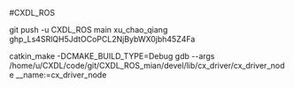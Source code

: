 #CXDL_ROS

git push -u CXDL_ROS main
	xu_chao_qiang
	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




catkin_make -DCMAKE_BUILD_TYPE=Debug
gdb --args /home/u/CXDL/code/git/CXDL_ROS_mian/devel/lib/cx_driver/cx_driver_node __name:=cx_driver_node
